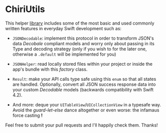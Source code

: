 # ChiriUtils
This helper [library](https://cocoapods.org/pods/ChiriUtils) includes some of the most basic and used commonly written features in everyday Swift development such as:

- `JSONDecodable`: implement this protocol in order to transform JSON's data _Decobale_ compliant models and worry only about passing in its Type and decoding strategy (only if you wish to for the later one, otherwise a `.default` will be implemented for you)

- `JSONHelper`: read locally stored files within your project or inside the app's bundle with this _factory_ class.

- `Result`: make your API calls type safe using this `enum` so that all states are handled. Optionally, convert all JSON success response data into your custom _Decodable_ models (backwards compatibility with Swift 4.2).

- And more: deque your `UITableView`/`UICollectionView` in a typesafe way. Avoid the _guard-let-else_ dance altogether or even worse: the infamaus force casting **!**

Feel free to submit your pull requests and I'll happily check them. Thanks!
